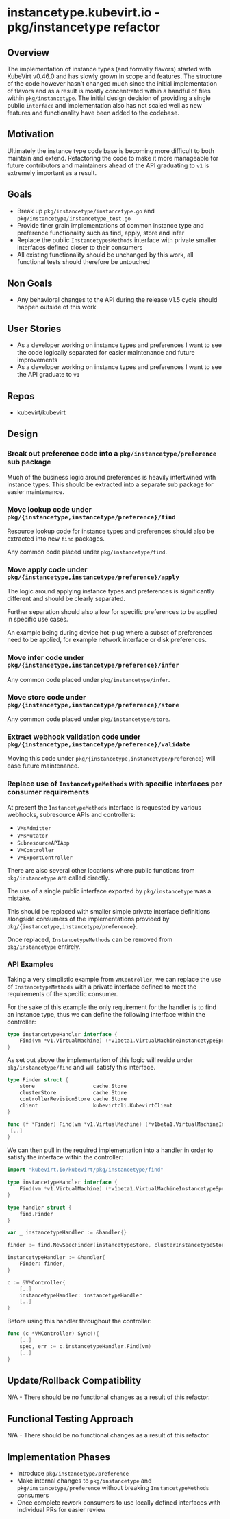 # instancetype.kubevirt.io - pkg/instancetype refactor

## Overview

The implementation of instance types (and formally flavors) started with KubeVirt v0.46.0 and has slowly grown in scope and features. The structure of the code however hasn’t changed much since the initial implementation of flavors and as a result is mostly concentrated within a handful of files within `pkg/instancetype`. The initial design decision of providing a single public `interface` and implementation also has not scaled well as new features and functionality have been added to the codebase.

## Motivation

Ultimately the instance type code base is becoming more difficult to both maintain and extend. Refactoring the code to make it more manageable for future contributors and maintainers ahead of the API graduating to `v1` is extremely important as a result.

## Goals

* Break up `pkg/instancetype/instancetype.go` and `pkg/instancetype/instancetype_test.go`  
* Provide finer grain implementations of common instance type and preference functionality such as find, apply, store and infer  
* Replace the public `InstancetypesMethods` interface with private smaller interfaces defined closer to their consumers
* All existing functionality should be unchanged by this work, all functional tests should therefore be untouched

## Non Goals

* Any behavioral changes to the API during the release v1.5 cycle should happen outside of this work

## User Stories

* As a developer working on instance types and preferences I want to see the code logically separated for easier maintenance and future improvements
* As a developer working on instance types and preferences I want to see the API graduate to `v1`

## Repos

* kubevirt/kubevirt

## Design

### Break out preference code into a `pkg/instancetype/preference` sub package

Much of the business logic around preferences is heavily intertwined with instance types. This should be extracted into a separate sub package for easier maintenance.

### Move lookup code under `pkg/{instancetype,instancetype/preference}/find`

Resource lookup code for instance types and preferences should also be extracted into new `find` packages.

Any common code placed under `pkg/instancetype/find`.

### Move apply code under `pkg/{instancetype,instancetype/preference}/apply`

The logic around applying instance types and preferences is significantly different and should be clearly separated.

Further separation should also allow for specific preferences to be applied in specific use cases.

An example being during device hot-plug where a subset of preferences need to be applied, for example network interface or disk preferences.

### Move infer code under `pkg/{instancetype,instancetype/preference}/infer`

Any common code placed under `pkg/instancetype/infer`.

### Move store code under `pkg/{instancetype,instancetype/preference}/store`

Any common code placed under `pkg/instancetype/store`.

### Extract webhook validation code under `pkg/{instancetype,instancetype/preference}/validate`

Moving this code under `pkg/{instancetype,instancetype/preference}` will ease future maintenance.

### Replace use of `InstancetypeMethods` with specific interfaces per consumer requirements

At present the `InstancetypeMethods` interface is requested by various webhooks, subresource APIs and controllers:

* `VMsAdmitter`  
* `VMsMutator`  
* `SubresourceAPIApp`  
* `VMController`  
* `VMExportController`

There are also several other locations where public functions from `pkg/instancetype` are called directly.

The use of a single public interface exported by `pkg/instancetype` was a mistake.

This should be replaced with smaller simple private interface definitions alongside consumers of the implementations provided by `pkg/{instancetype,instancetype/preference}`.

Once replaced, `InstancetypeMethods` can be removed from `pkg/instancetype` entirely.

### API Examples

Taking a very simplistic example from  `VMController`, we can replace the use of `InstancetypeMethods` with a private interface defined to meet the requirements of the specific consumer.

For the sake of this example the only requirement for the handler is to find an instance type, thus we can define the following interface within the controller:

```go
type instancetypeHandler interface {
    Find(vm *v1.VirtualMachine) (*v1beta1.VirtualMachineInstancetypeSpec, error)
}
```

As set out above the implementation of this logic will reside under `pkg/instancetype/find` and will satisfy this interface.

```go
type Finder struct {
    store                   cache.Store
    clusterStore            cache.Store
    controllerRevisionStore cache.Store
    client                  kubevirtcli.KubevirtClient
}

func (f *Finder) Find(vm *v1.VirtualMachine) (*v1beta1.VirtualMachineInstancetypeSpec, error) {
 [..]
}
```

We can then pull in the required implementation into a handler in order to satisfy the interface within the controller:

```go
import "kubevirt.io/kubevirt/pkg/instancetype/find"

type instancetypeHandler interface {
    Find(vm *v1.VirtualMachine) (*v1beta1.VirtualMachineInstancetypeSpec, error)
}

type handler struct {
    find.Finder
}

var _ instancetypeHandler := &handler{}

finder := find.NewSpecFinder(instancetypeStore, clusterInstancetypeStore, controllerRevisionStore, virtClient),

instancetypeHandler := &handler{
    Finder: finder,
}

c := &VMController{
    [..]
    instancetypeHandler: instancetypeHandler
    [..]
}
```

Before using this handler throughout the controller:

```go
func (c *VMController) Sync(){
    [..]
    spec, err := c.instancetypeHandler.Find(vm)
    [..]
}
```

## Update/Rollback Compatibility

N/A - There should be no functional changes as a result of this refactor.

## Functional Testing Approach

N/A - There should be no functional changes as a result of this refactor.

## Implementation Phases

* Introduce `pkg/instancetype/preference`
* Make internal changes to `pkg/instancetype` and `pkg/instancetype/preference` without breaking `InstancetypeMethods` consumers
* Once complete rework consumers to use locally defined interfaces with individual PRs for easier review
